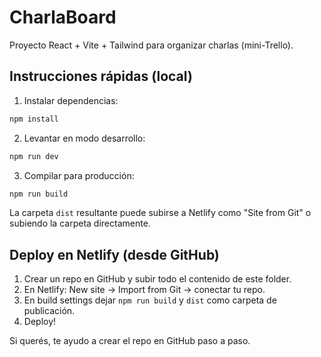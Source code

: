 # CharlaBoard

Proyecto React + Vite + Tailwind para organizar charlas (mini-Trello).

## Instrucciones rápidas (local)

1. Instalar dependencias:
```bash
npm install
```

2. Levantar en modo desarrollo:
```bash
npm run dev
```

3. Compilar para producción:
```bash
npm run build
```

La carpeta `dist` resultante puede subirse a Netlify como "Site from Git" o subiendo la carpeta directamente.

## Deploy en Netlify (desde GitHub)

1. Crear un repo en GitHub y subir todo el contenido de este folder.
2. En Netlify: New site -> Import from Git -> conectar tu repo.
3. En build settings dejar `npm run build` y `dist` como carpeta de publicación.
4. Deploy!

Si querés, te ayudo a crear el repo en GitHub paso a paso.